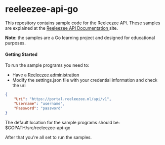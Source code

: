 # reeleezee-api-go
This repository contains sample code for the Reeleezee API. These samples are explained at the [Reeleezee API Documentation ](https://www.reeleezee.nl/developer/docs/api/) site.

**Note**: the samples are a Go learning project and designed for educational purposes.

#### Getting Started
To run the sample programs you need to:

- Have a [Reeleezee administration](https://www.reeleezee.nl)
- Modify the settings.json file with your credential information and check the uri

```json
{
    "Uri": "https://portal.reeleezee.nl/api/v1",
    "Username": "username",
    "Password": "password"
}
```
The default location for the sample programs should be:
$GOPATH/src/reeleezee-api-go

After that you're all set to run the samples.
